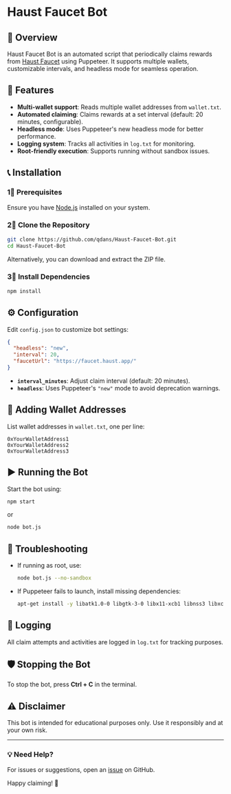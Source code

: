 # Haust Faucet Bot

## 📌 Overview
Haust Faucet Bot is an automated script that periodically claims rewards from [Haust Faucet](https://faucet.haust.app/) using Puppeteer. It supports multiple wallets, customizable intervals, and headless mode for seamless operation.

## 🚀 Features
- **Multi-wallet support**: Reads multiple wallet addresses from `wallet.txt`.
- **Automated claiming**: Claims rewards at a set interval (default: 20 minutes, configurable).
- **Headless mode**: Uses Puppeteer's new headless mode for better performance.
- **Logging system**: Tracks all activities in `log.txt` for monitoring.
- **Root-friendly execution**: Supports running without sandbox issues.

## 📞 Installation
### 1⃣ Prerequisites
Ensure you have [Node.js](https://nodejs.org/) installed on your system.

### 2⃣ Clone the Repository
```sh
git clone https://github.com/qdans/Haust-Faucet-Bot.git
cd Haust-Faucet-Bot
```
Alternatively, you can download and extract the ZIP file.

### 3⃣ Install Dependencies
```sh
npm install
```

## ⚙️ Configuration
Edit `config.json` to customize bot settings:
```json
{
  "headless": "new",
  "interval": 20,
  "faucetUrl": "https://faucet.haust.app/"
}
```
- **`interval_minutes`**: Adjust claim interval (default: 20 minutes).
- **`headless`**: Uses Puppeteer's `"new"` mode to avoid deprecation warnings.

## 📝 Adding Wallet Addresses
List wallet addresses in `wallet.txt`, one per line:
```
0xYourWalletAddress1
0xYourWalletAddress2
0xYourWalletAddress3
```

## ▶️ Running the Bot
Start the bot using:
```sh
npm start
```
or
```sh
node bot.js
```

## 🐝 Troubleshooting
- If running as root, use:
  ```sh
  node bot.js --no-sandbox
  ```
- If Puppeteer fails to launch, install missing dependencies:
  ```sh
  apt-get install -y libatk1.0-0 libgtk-3-0 libx11-xcb1 libnss3 libxcomposite1 libxrandr2 libasound2
  ```

## 💜 Logging
All claim attempts and activities are logged in `log.txt` for tracking purposes.

## 🛡️ Stopping the Bot
To stop the bot, press **Ctrl + C** in the terminal.

## ⚠️ Disclaimer
This bot is intended for educational purposes only. Use it responsibly and at your own risk.

---
### 💡 Need Help?
For issues or suggestions, open an [issue](https://github.com/qdans/Haust-Faucet-Bot/issues) on GitHub.

Happy claiming! 🚀

